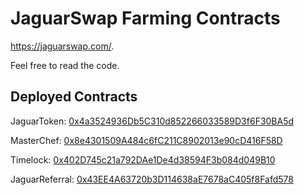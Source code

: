 # JaguarSwap Farming Contracts

https://jaguarswap.com/.

Feel free to read the code.

## Deployed Contracts

JaguarToken: [0x4a3524936Db5C310d852266033589D3f6F30BA5d](https://bscscan.com/address/0x4a3524936Db5C310d852266033589D3f6F30BA5d)

MasterChef: [0x8e4301509A484c6fC211C8902013e90cD416F58D](https://bscscan.com/address/0x8e4301509A484c6fC211C8902013e90cD416F58D)

Timelock: [0x402D745c21a792DAe1De4d38594F3b084d049B10](https://bscscan.com/address/0x402D745c21a792DAe1De4d38594F3b084d049B10)

JaguarReferral: [0x43EE4A63720b3D114638aE7678aC405f8Fafd578](https://bscscan.com/address/0x43EE4A63720b3D114638aE7678aC405f8Fafd578)
